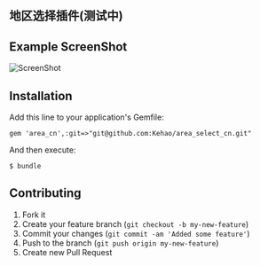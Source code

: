 ## 地区选择插件(测试中)

## Example ScreenShot

![ScreenShot](https://raw.github.com/Kehao/area_select_cn/master/app/assets/images/area_select_cn/area_select_cn.png)

## Installation

Add this line to your application's Gemfile:

    gem 'area_cn',:git=>"git@github.com:Kehao/area_select_cn.git"

And then execute:

    $ bundle

## Contributing

1. Fork it
2. Create your feature branch (`git checkout -b my-new-feature`)
3. Commit your changes (`git commit -am 'Added some feature'`)
4. Push to the branch (`git push origin my-new-feature`)
5. Create new Pull Request

